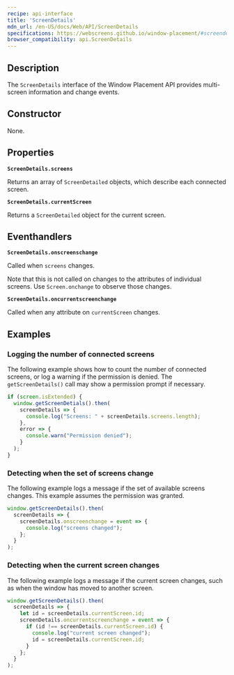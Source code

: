 ```yaml
---
recipe: api-interface
title: 'ScreenDetails'
mdn_url: /en-US/docs/Web/API/ScreenDetails
specifications: https://webscreens.github.io/window-placement/#screendetails
browser_compatibility: api.ScreenDetails
---
```


## Description

The `ScreenDetails` interface of the Window Placement API provides multi-screen information and change events.

## Constructor

None.

## Properties

**`ScreenDetails.screens`**

Returns an array of `ScreenDetailed` objects, which describe each connected screen.

**`ScreenDetails.currentScreen`**

Returns a `ScreenDetailed` object for the current screen.

## Eventhandlers

 **`ScreenDetails.onscreenschange`**

Called when `screens` changes.

Note that this is not called on changes to the attributes of individual screens. Use `Screen.onchange` to observe those changes.

**`ScreenDetails.oncurrentscreenchange`**

Called when any attribute on `currentScreen` changes.

## Examples

### Logging the number of connected screens

The following example shows how to count the number of connected screens,
or log a warning if the permission is denied. The `getScreenDetails()` call
may show a permission prompt if necessary.

```js
if (screen.isExtended) {
  window.getScreenDetials().then(
    screenDetails => {
      console.log("Screens: " + screenDetails.screens.length);
    },
    error => {
      console.warn("Permission denied");
    }
  );
}
```

### Detecting when the set of screens change

The following example logs a message if the set of available screens
changes. This example assumes the permission was granted.

```js
window.getScreenDetails().then(
  screenDetails => {
    screenDetails.onscreenchange = event => {
      console.log("screens changed");
    };
  }
);
```

### Detecting when the current screen changes

The following example logs a message if the current screen changes,
such as when the window has moved to another screen.

```js
window.getScreenDetails().then(
  screenDetails => {
    let id = screenDetails.currentScreen.id;
    screenDetails.oncurrentscreenchange = event => {
      if (id !== screenDetails.currentScreen.id) {
        console.log("current screen changed");
        id = screenDetails.currentScreen.id;
      }
    };
  }
);
```
